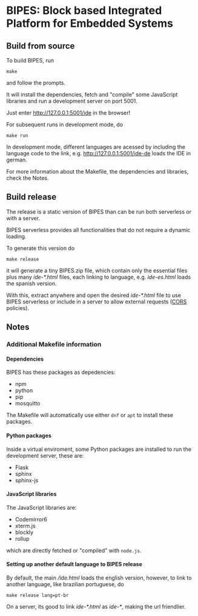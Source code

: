 # BIPES: Block based Integrated Platform for Embedded Systems

## Build from source

To build BIPES, run

```
make
```

and follow the prompts.

It will install the dependencies, fetch and "compile" 
some JavaScript libraries and run a development server on port 5001.

Just enter http://127.0.0.1:5001/ide in the browser!

For subsequent runs in development mode, do 

```
make run
```

In development mode, different languages are acessed by including the language 
code to the link, e.g. http://127.0.0.1:5001/ide-de loads the IDE in german.

For more information about the Makefile, the dependencies and libraries, check the Notes.


## Build release

The release is a static version of BIPES than can be run both serverless or
with a server.

BIPES serverless provides all functionalities that do not require a dynamic loading.

To generate this version do

```
make release
```

it will generate a tiny BIPES.zip file, which contain only the essential files 
plus many *ide-\*.html* files, each linking to language, e.g. *ide-es.html* 
loads the spanish version.

With this, extract anywhere and open the desired *ide-\*.html* file to use BIPES 
serverless or include in a server to allow external requests 
([CORS](https://developer.mozilla.org/en-US/docs/Web/HTTP/CORS) policies).

## Notes

### Additional Makefile information

#### Dependencies

BIPES has these packages as depedencies:

 * npm
 * python
 * pip
 * mosquitto
 
The Makefile will automatically use either `dnf` or `apt` to install these packages.

#### Python packages

Inside a virtual enviroment, some Python packages are installed to run the 
development server, these are:

 * Flask
 * sphinx
 * sphinx-js

#### JavaScript libraries

The JavaScript libraries are:

 * Codemirror6
 * xterm.js
 * blockly
 * rollup

which are directly fetched or "compiled" with `node.js`.


#### Setting up another default language to BIPES release

By default, the main */ide.html* loads the english version, however, to link to another 
language, like brazilian portuguese, do

```
make release lang=pt-br
```

On a server, its good to link *ide-\*.html* as *ide-\**, making the url
friendlier.
